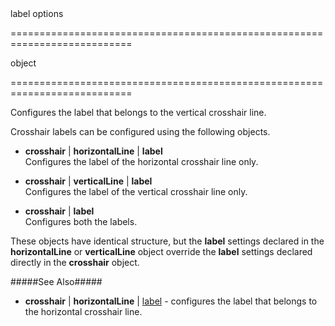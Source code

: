 <!--**
/*-------------------------------------------
    Auto-generated file. Do not modify.
-------------------------------------------

**-->
<!--d-->label options<!--/d-->
===========================================================================
<!--type-->object<!--/type-->
===========================================================================

<!--shortDescription-->
Configures the label that belongs to the vertical crosshair line.
<!--/shortDescription-->

<!--fullDescription-->
Crosshair labels can be configured using the following objects.

* **crosshair** | **horizontalLine** | **label**        
Configures the label of the horizontal crosshair line only.

* **crosshair** | **verticalLine** | **label**      
Configures the label of the vertical crosshair line only.

* **crosshair** | **label**     
Configures both the labels.

These objects have identical structure, but the **label** settings declared in the **horizontalLine** or **verticalLine** object override the **label** settings declared directly in the **crosshair** object.

#####See Also#####
- **crosshair** | **horizontalLine** | [label](/Documentation/ApiReference/Data_Visualization_Widgets/dxChart/Configuration/crosshair/horizontalLine/label/) - configures the label that belongs to the horizontal crosshair line.
<!--/fullDescription-->